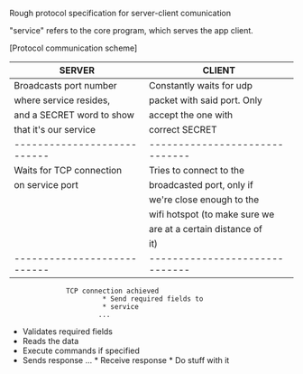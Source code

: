 Rough protocol specification for server-client comunication

"service" refers to the core program, which serves the app client.


[Protocol communication scheme]

SERVER                     |                        CLIENT
---------------------------|------------------------------
Broadcasts port number     | Constantly waits for udp
where service resides,     | packet with said port. Only
and a SECRET word to show  | accept the one with
that it's our service      | correct SECRET
---------------------------|------------------------------
Waits for TCP connection   | Tries to connect to the
on service port            | broadcasted port, only if
                           | we're close enough to the
                           | wifi hotspot (to make sure we
                           | are at a certain distance of
                           | it)
---------------------------|------------------------------
                  TCP connection achieved
                           * Send required fields to
                           * service
                          ...
* Validates required fields
* Reads the data
* Execute commands if 
specified
* Sends response
                          ...
                           * Receive response
                           * Do stuff with it
                          